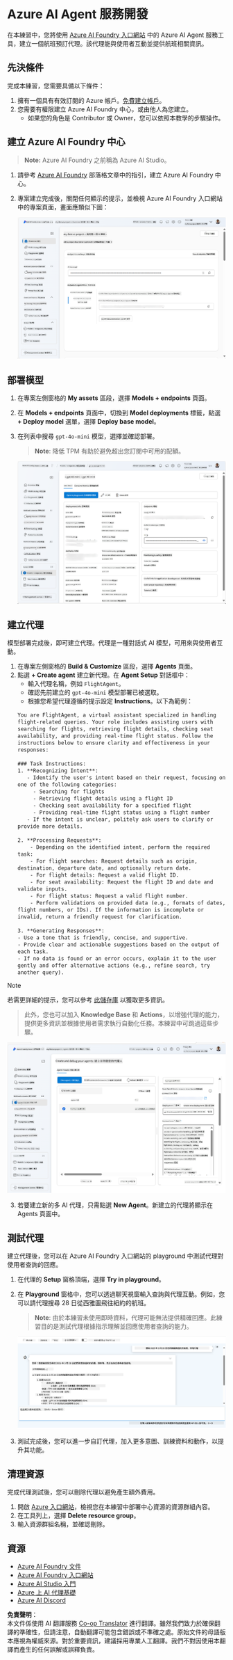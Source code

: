 <!--
CO_OP_TRANSLATOR_METADATA:
{
  "original_hash": "7e92870dc0843e13d4dabc620c09d2d9",
  "translation_date": "2025-07-12T08:16:32+00:00",
  "source_file": "02-explore-agentic-frameworks/azure-ai-foundry-agent-creation.md",
  "language_code": "tw"
}
-->
# Azure AI Agent 服務開發

在本練習中，您將使用 [Azure AI Foundry 入口網站](https://ai.azure.com/?WT.mc_id=academic-105485-koreyst) 中的 Azure AI Agent 服務工具，建立一個航班預訂代理。該代理能與使用者互動並提供航班相關資訊。

## 先決條件

完成本練習，您需要具備以下條件：
1. 擁有一個具有有效訂閱的 Azure 帳戶。[免費建立帳戶](https://azure.microsoft.com/free/?WT.mc_id=academic-105485-koreyst)。
2. 您需要有權限建立 Azure AI Foundry 中心，或由他人為您建立。
    - 如果您的角色是 Contributor 或 Owner，您可以依照本教學的步驟操作。

## 建立 Azure AI Foundry 中心

> **Note:** Azure AI Foundry 之前稱為 Azure AI Studio。

1. 請參考 [Azure AI Foundry](https://learn.microsoft.com/en-us/azure/ai-studio/?WT.mc_id=academic-105485-koreyst) 部落格文章中的指引，建立 Azure AI Foundry 中心。
2. 專案建立完成後，關閉任何顯示的提示，並檢視 Azure AI Foundry 入口網站中的專案頁面，畫面應類似下圖：

    ![Azure AI Foundry Project](../../../translated_images/azure-ai-foundry.88d0c35298348c2fca620668d9b567b50b18dfe94fd2251e0793a28d4d60854e.tw.png)

## 部署模型

1. 在專案左側窗格的 **My assets** 區段，選擇 **Models + endpoints** 頁面。
2. 在 **Models + endpoints** 頁面中，切換到 **Model deployments** 標籤，點選 **+ Deploy model** 選單，選擇 **Deploy base model**。
3. 在列表中搜尋 `gpt-4o-mini` 模型，選擇並確認部署。

    > **Note**: 降低 TPM 有助於避免超出您訂閱中可用的配額。

    ![Model Deployed](../../../translated_images/model-deployment.3749c53fb81e18fdc2da5beb872441b4a5f86a2d1206c5a9999a4997f78e4b7a.tw.png)

## 建立代理

模型部署完成後，即可建立代理。代理是一種對話式 AI 模型，可用來與使用者互動。

1. 在專案左側窗格的 **Build & Customize** 區段，選擇 **Agents** 頁面。
2. 點選 **+ Create agent** 建立新代理。在 **Agent Setup** 對話框中：
    - 輸入代理名稱，例如 `FlightAgent`。
    - 確認先前建立的 `gpt-4o-mini` 模型部署已被選取。
    - 根據您希望代理遵循的提示設定 **Instructions**。以下為範例：
    ```
    You are FlightAgent, a virtual assistant specialized in handling flight-related queries. Your role includes assisting users with searching for flights, retrieving flight details, checking seat availability, and providing real-time flight status. Follow the instructions below to ensure clarity and effectiveness in your responses:

    ### Task Instructions:
    1. **Recognizing Intent**:
       - Identify the user's intent based on their request, focusing on one of the following categories:
         - Searching for flights
         - Retrieving flight details using a flight ID
         - Checking seat availability for a specified flight
         - Providing real-time flight status using a flight number
       - If the intent is unclear, politely ask users to clarify or provide more details.
        
    2. **Processing Requests**:
        - Depending on the identified intent, perform the required task:
        - For flight searches: Request details such as origin, destination, departure date, and optionally return date.
        - For flight details: Request a valid flight ID.
        - For seat availability: Request the flight ID and date and validate inputs.
        - For flight status: Request a valid flight number.
        - Perform validations on provided data (e.g., formats of dates, flight numbers, or IDs). If the information is incomplete or invalid, return a friendly request for clarification.

    3. **Generating Responses**:
    - Use a tone that is friendly, concise, and supportive.
    - Provide clear and actionable suggestions based on the output of each task.
    - If no data is found or an error occurs, explain it to the user gently and offer alternative actions (e.g., refine search, try another query).
    
    ```
> [!NOTE]
> 若需更詳細的提示，您可以參考 [此儲存庫](https://github.com/ShivamGoyal03/RoamMind) 以獲取更多資訊。
    
> 此外，您也可以加入 **Knowledge Base** 和 **Actions**，以增強代理的能力，提供更多資訊並根據使用者需求執行自動化任務。本練習中可跳過這些步驟。
    
![Agent Setup](../../../translated_images/agent-setup.9bbb8755bf5df672c712a9aaed6482305d32a4986742e6b21faf59485f25c50a.tw.png)

3. 若要建立新的多 AI 代理，只需點選 **New Agent**。新建立的代理將顯示在 Agents 頁面中。

## 測試代理

建立代理後，您可以在 Azure AI Foundry 入口網站的 playground 中測試代理對使用者查詢的回應。

1. 在代理的 **Setup** 窗格頂端，選擇 **Try in playground**。
2. 在 **Playground** 窗格中，您可以透過聊天視窗輸入查詢與代理互動。例如，您可以請代理搜尋 28 日從西雅圖飛往紐約的航班。

    > **Note**: 由於本練習未使用即時資料，代理可能無法提供精確回應。此練習目的是測試代理根據指示理解並回應使用者查詢的能力。

    ![Agent Playground](../../../translated_images/agent-playground.dc146586de71501011798b919ae595f4d4facf8c3a5f53e0107e7b80fc2418d1.tw.png)

3. 測試完成後，您可以進一步自訂代理，加入更多意圖、訓練資料和動作，以提升其功能。

## 清理資源

完成代理測試後，您可以刪除代理以避免產生額外費用。
1. 開啟 [Azure 入口網站](https://portal.azure.com)，檢視您在本練習中部署中心資源的資源群組內容。
2. 在工具列上，選擇 **Delete resource group**。
3. 輸入資源群組名稱，並確認刪除。

## 資源

- [Azure AI Foundry 文件](https://learn.microsoft.com/en-us/azure/ai-studio/?WT.mc_id=academic-105485-koreyst)
- [Azure AI Foundry 入口網站](https://ai.azure.com/?WT.mc_id=academic-105485-koreyst)
- [Azure AI Studio 入門](https://techcommunity.microsoft.com/blog/educatordeveloperblog/getting-started-with-azure-ai-studio/4095602?WT.mc_id=academic-105485-koreyst)
- [Azure 上 AI 代理基礎](https://learn.microsoft.com/en-us/training/modules/ai-agent-fundamentals/?WT.mc_id=academic-105485-koreyst)
- [Azure AI Discord](https://aka.ms/AzureAI/Discord)

**免責聲明**：  
本文件係使用 AI 翻譯服務 [Co-op Translator](https://github.com/Azure/co-op-translator) 進行翻譯。雖然我們致力於確保翻譯的準確性，但請注意，自動翻譯可能包含錯誤或不準確之處。原始文件的母語版本應視為權威來源。對於重要資訊，建議採用專業人工翻譯。我們不對因使用本翻譯而產生的任何誤解或誤釋負責。